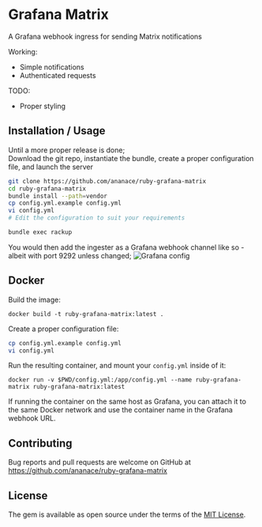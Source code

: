 # Grafana Matrix

A Grafana webhook ingress for sending Matrix notifications

Working:
- Simple notifications
- Authenticated requests

TODO:
- Proper styling

## Installation / Usage

Until a more proper release is done;  
Download the git repo, instantiate the bundle, create a proper configuration file, and launch the server

```sh
git clone https://github.com/ananace/ruby-grafana-matrix
cd ruby-grafana-matrix
bundle install --path=vendor
cp config.yml.example config.yml
vi config.yml
# Edit the configuration to suit your requirements

bundle exec rackup
```

You would then add the ingester as a Grafana webhook channel like so - albeit with port 9292 unless changed;
![Grafana config](https://i.imgur.com/Cu4m8Ew.png)

## Docker

Build the image:

`docker build -t ruby-grafana-matrix:latest .`

Create a proper configuration file:

```sh
cp config.yml.example config.yml
vi config.yml
```
Run the resulting container, and mount your `config.yml` inside of it:

`docker run -v $PWD/config.yml:/app/config.yml --name ruby-grafana-matrix ruby-grafana-matrix:latest`

If running the container on the same host as Grafana, you can attach it to the same Docker network and use the container name in the Grafana webhook URL.

## Contributing

Bug reports and pull requests are welcome on GitHub at https://github.com/ananace/ruby-grafana-matrix

## License

The gem is available as open source under the terms of the [MIT License](https://opensource.org/licenses/MIT).
